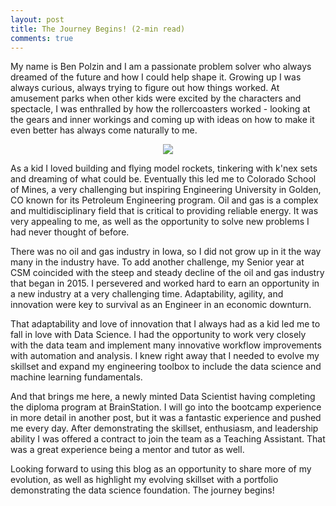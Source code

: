 ```yaml
---
layout: post
title: The Journey Begins! (2-min read)
comments: true
---
```

My name is Ben Polzin and I am a passionate problem solver who always dreamed of the future and how I could help shape it.  Growing up I was always curious, always trying to figure out how things worked.  At amusement parks when other kids were excited by the characters and spectacle, I was enthralled by how the rollercoasters worked - looking at the gears and inner workings and coming up with ideas on how to make it even better has always come naturally to me.

<p align="center">
    <img src="https://avatars.githubusercontent.com/u/35545687?s=460&u=1db0b340759f50fb7fffe327b77465351479a5f2&v=4">
</p>

As a kid I loved building and flying model rockets, tinkering with k'nex sets and dreaming of what could be.  Eventually this led me to Colorado School of Mines, a very challenging but inspiring Engineering University in Golden, CO known for its Petroleum Engineering program.  Oil and gas is a complex and multidisciplinary field that is critical to providing reliable energy.  It was very appealing to me, as well as the opportunity to solve new problems I had never thought of before.  

There was no oil and gas industry in Iowa, so I did not grow up in it the way many in the industry have.  To add another challenge, my Senior year at CSM coincided with the steep and steady decline of the oil and gas industry that began in 2015.  I persevered and worked hard to earn an opportunity in a new industry at a very challenging time.  Adaptability, agility, and innovation were key to survival as an Engineer in an economic downturn.

That adaptability and love of innovation that I always had as a kid led me to fall in love with Data Science.  I had the opportunity to work very closely with the data team and implement many innovative workflow improvements with automation and analysis.  I knew right away that I needed to evolve my skillset and expand my engineering toolbox to include the data science and machine learning fundamentals.

And that brings me here, a newly minted Data Scientist having completing the diploma program at BrainStation.  I will go into the bootcamp experience in more detail in another post, but it was a fantastic experience and pushed me every day.  After demonstrating the skillset, enthusiasm, and leadership ability I was offered a contract to join the team as a Teaching Assistant.  That was a great experience being a mentor and tutor as well.

Looking forward to using this blog as an opportunity to share more of my evolution, as well as highlight my evolving skillset with a portfolio demonstrating the data science foundation.  The journey begins!